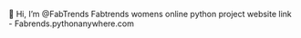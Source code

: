  👋 Hi, I’m @FabTrends
Fabtrends womens online python project 
website link - Fabrends.pythonanywhere.com
